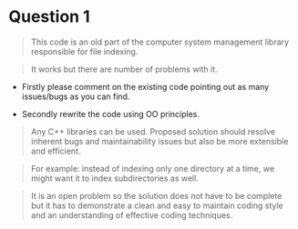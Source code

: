 # Question 1
> This code is an old part of the computer system management library responsible for file indexing. 

> It works but there are number of problems with it.

- Firstly please comment on the existing code pointing out as many issues/bugs as you can find.

- Secondly rewrite the code using OO principles. 

> Any C++ libraries can be used. Proposed solution should resolve inherent bugs and maintainability issues but also be more extensible and efficient.  

> For example: instead of indexing only one directory at a time, we might want it to index subdirectories as well.

> It is an open problem so the solution does not have to be complete but it has to demonstrate a clean and easy to maintain coding style and an understanding of effective coding techniques. 
